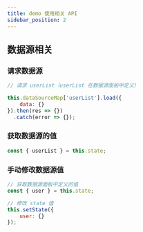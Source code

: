 ```yaml
---
title: demo 使用相关 API
sidebar_position: 2
---
```

## 数据源相关
### 请求数据源
```javascript
// 请求 userList（userList 在数据源面板中定义）

this.dataSourceMap['userList'].load({
	data: {}
}).then(res => {})
  .catch(error => {});
```

### 获取数据源的值
```javascript
const { userList } = this.state;
```

### 手动修改数据源值
```javascript
// 获取数据源面板中定义的值
const { user } = this.state;

// 修改 state 值
this.setState({
	user: {}
});
```
